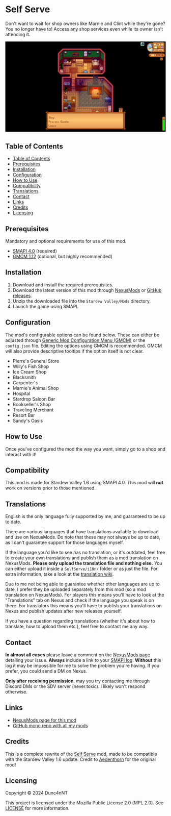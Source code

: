 <!-- omit in toc -->

# Self Serve

Don't want to wait for shop owners like Marnie and Clint while they're gone? You no longer have to! Access any shop
services even while its owner isn't attending it.

![Header](./.nexusmods/header_image.jpg)

## Table of Contents

- [Table of Contents](#table-of-contents)
- [Prerequisites](#prerequisites)
- [Installation](#installation)
- [Configuration](#configuration)
- [How to Use](#how-to-use)
- [Compatibility](#compatibility)
- [Translations](#translations)
- [Contact](#contact)
- [Links](#links)
- [Credits](#credits)
- [Licensing](#licensing)

## Prerequisites

Mandatory and optional requirements for use of this mod.

- [SMAPI 4.0](https://www.nexusmods.com/stardewvalley/mods/2400) (required)
- [GMCM 1.12][GMCM-nexus] (optional, but highly recommended)

## Installation

1. Download and install the required prerequisites.
2. Download the latest version of this mod
   through [NexusMods](https://www.nexusmods.com/stardewvalley/mods/20985?tab=files)
   or [GitHub releases](https://github.com/Dunc4nNT/StardewMods/releases).
3. Unzip the downloaded file into the `Stardew Valley/Mods` directory.
4. Launch the game using SMAPI.

## Configuration

The mod's configurable options can be found below. These can either be adjusted
through [Generic Mod Configuration Menu (GMCM)][GMCM-nexus] or the `config.json` file. Editing the options using GMCM is
recommended. GMCM will also provide descriptive tooltips if the option itself is not clear.

- Pierre's General Store
- Willy's Fish Shop
- Ice Cream Shop
- Blacksmith
- Carpenter's
- Marnie's Animal Shop
- Hospital
- Stardrop Saloon Bar
- Bookseller's Shop
- Traveling Merchant
- Resort Bar
- Sandy's Oasis

## How to Use

Once you've configured the mod the way you want, simply go to a shop and interact with it!

## Compatibility

This mod is made for Stardew Valley 1.6 using SMAPI 4.0. This mod will **not** work on versions prior to those
mentioned.

## Translations

English is the only language fully supported by me, and guaranteed to be up to date.

There are various languages that have translations available to download and use on NexusMods. Do note that these may
not always be up to date, as I can't guarantee support for those languages myself.

If the language you'd like to see has no translation, or it's outdated, feel free to create your own translations and
publish them as a mod translation on NexusMods. **Please only upload the translation file and nothing else.** You can
either upload it inside a `SelfServe/i18n/` folder or as just the file. For extra information, take a look at
the [translation wiki](https://stardewvalleywiki.com/Modding:Translations).

Due to me not being able to guarantee whether other languages are up to date, I prefer they be uploaded separately from
this mod (so a mod translation on NexusMods). For players this means you'll have to look at the "Translations" tab on
Nexus and check if the language you speak is on there. For translators this means you'll have to publish your
translations on Nexus and publish updates after new releases yourself.

If you have a question regarding translations (whether it's about how to translate, how to upload them etc.), feel free
to contact me any way.

## Contact

**In almost all cases** please leave a comment on the [NexusMods page][nexus-comments] detailing your issue. **Always**
include a link to your [SMAPI log](smapi-log). **Without** this log it may be impossible for me to solve the problem
you're having. If you prefer, you could send a DM on Nexus.

**Only after receiving permission**, may you try contacting me through Discord DMs or the SDV server (never.toxic). I
likely won't respond otherwise.

## Links

- [NexusMods page for this mod](https://www.nexusmods.com/stardewvalley/mods/20985)
- [GitHub mono repo with all my mods](https://github.com/Dunc4nNT/StardewMods)

## Credits

This is a complete rewrite of the [Self Serve](https://www.nexusmods.com/stardewvalley/mods/11313) mod, made to be
compatible with the Stardew Valley 1.6 update. Credit
to [Aedenthorn](https://www.nexusmods.com/stardewvalley/users/18901754) for the original mod!

## Licensing

Copyright © 2024 Dunc4nNT

This project is licensed under the Mozilla Public License 2.0 (MPL 2.0). See [LICENSE](../../LICENSE) for more information.

[GMCM-nexus]: https://www.nexusmods.com/stardewvalley/mods/5098

[nexus-comments]: https://www.nexusmods.com/stardewvalley/mods/20985?tab=posts

[nexus-bugs]: https://www.nexusmods.com/stardewvalley/mods/20985?tab=bugs

[smapi-log]: https://smapi.io/log

[gh-issues]: https://github.com/Dunc4nNT/StardewMods/issues

[gh-pr]: https://github.com/Dunc4nNT/StardewMods/pulls
